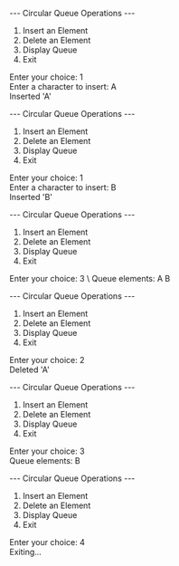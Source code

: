 --- Circular Queue Operations ---
1. Insert an Element
2. Delete an Element
3. Display Queue
4. Exit 
   
Enter your choice: 1 \
Enter a character to insert: A \
Inserted 'A'

--- Circular Queue Operations ---
1. Insert an Element
2. Delete an Element
3. Display Queue
4. Exit 
   
Enter your choice: 1 \
Enter a character to insert: B \
Inserted 'B'

--- Circular Queue Operations ---
1. Insert an Element
2. Delete an Element
3. Display Queue
4. Exit
   
Enter your choice: 3 \ 
Queue elements: A B 

--- Circular Queue Operations ---
1. Insert an Element
2. Delete an Element
3. Display Queue
4. Exit
   
Enter your choice: 2 \
Deleted 'A' 

--- Circular Queue Operations ---
1. Insert an Element
2. Delete an Element
3. Display Queue
4. Exit
   
Enter your choice: 3 \
Queue elements: B 

--- Circular Queue Operations ---
1. Insert an Element
2. Delete an Element
3. Display Queue
4. Exit
   
Enter your choice: 4 \
Exiting...
